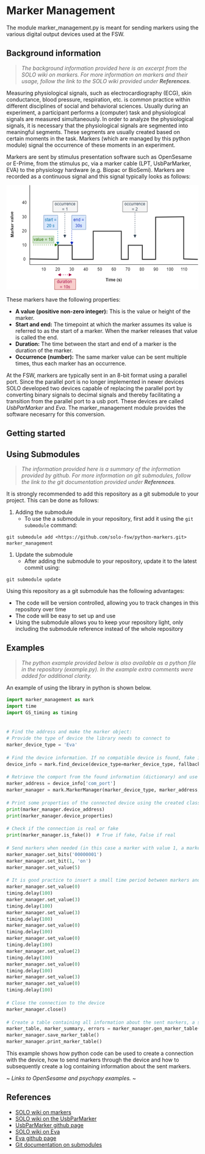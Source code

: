 # Marker Management # 
The module marker_management.py is meant for sending markers using the various digital output devices used at the FSW.

## Background information ##
> *The background information provided here is an excerpt from the SOLO wiki on markers. For more information on markers and their usage, follow the link to the SOLO wiki provided under __References__.*
 
Measuring physiological signals, such as electrocardiography (ECG), skin conductance, blood pressure, respiration, etc. is common practice within different disciplines of social and behavioral sciences. 
Usually during an experiment, a participant performs a (computer) task and physiological signals are measured simultaneously.
In order to analyze the physiological signals, it is necessary that the physiological signals are segmented into meaningful segments. These segments are usually created based on certain moments in the task.
Markers (which are managed by this python module) signal the occurrence of these moments in an experiment.

Markers are sent by stimulus presentation software such as OpenSesame or E-Prime, from the stimulus pc, via a marker cable (LPT, UsbParMarker, EVA) to the physiology hardware (e.g. Biopac or BioSemi). Markers are recorded as a continuous signal and this signal typically looks as follows:

![Example of a marker signal over time](/images/marker-signal-example.png)

These markers have the following properties:
- **A value (positive non-zero integer):** This is the value or height of the marker.
- **Start and end:** The timepoint at which the marker assumes its value is referred to as the start of a marker. When the marker releases that value is called the end.
- **Duration:** The time between the start and end of a marker is the duration of the marker.
- **Occurrence (number):** The same marker value can be sent multiple times, thus each marker has an occurrence.

At the FSW, markers are typically sent in an 8-bit format using a parallel port. Since the parallel port is no longer implemented in newer devices SOLO developed two devices capable of replacing the parallel port by converting binary signals to decimal signals and thereby facilitating a transition from the parallel port to a usb port. These devices are called _UsbParMarker_ and _Eva_. The marker_management module provides the software necesarry for this conversion.

## Getting started ##


## Using Submodules ##
> *The information provided here is a summary of the information provided by github. For more information on git submodules, follow the link to the git documentation provided under __References__.*

It is strongly recommended to add this repository as a git submodule to your project. This can be done as follows:
1. Adding the submodule
    - To use the a submodule in your repository, first add it using the `git submodule` command:
```
git submodule add <https://github.com/solo-fsw/python-markers.git> marker_management
``` 
1. Update the submodule
    - After adding the submodule to your repository, update it to the latest commit using:
```
git submodule update
```

Using this repository as a git submodule has the following advantages:
- The code will be version controlled, allowing you to track changes in this repository over time
- The code will be easy to set up and use
- Using the submodule allows you to keep your repository light, only including the submodule reference instead of the whole repository

## Examples ##
> *The python example provided below is also available as a python file in the repository (example.py). In the example extra comments were added for additional clarity.*
> 
An example of using the library in python is shown below.
```python
import marker_management as mark
import time
import GS_timing as timing


# Find the address and make the marker object:
# Provide the type of device the library needs to connect to
marker_device_type = 'Eva'

# Find the device information. If no compatible device is found, fake information is returned (fallback_to_fake = True)
device_info = mark.find_device(device_type=marker_device_type, fallback_to_fake=True)

# Retrieve the comport from the found information (dictionary) and use it to create a MarkerManager class.
marker_address = device_info['com_port']
marker_manager = mark.MarkerManager(marker_device_type, marker_address, crash_on_marker_errors=False)

# Print some properties of the connected device using the created class.
print(marker_manager.device_address)
print(marker_manager.device_properties)

# Check if the connection is real or fake
print(marker_manager.is_fake())  # True if fake, False if real

# Send markers when needed (in this case a marker with value 1, a marker with value 3 and a marker with value 5)
marker_manager.set_bits('00000001')
marker_manager.set_bit(1, 'on')
marker_manager.set_value(5)

# It is good practice to insert a small time period between markers and to reset the marker back to 0 before sending another one.
marker_manager.set_value(0)
timing.delay(100)
marker_manager.set_value(3)
timing.delay(100)
marker_manager.set_value(3)
timing.delay(100)
marker_manager.set_value(0)
timing.delay(100)
marker_manager.set_value(0)
timing.delay(100)
marker_manager.set_value(2)
timing.delay(100)
marker_manager.set_value(0)
timing.delay(100)
marker_manager.set_value(3)
marker_manager.set_value(0)
timing.delay(100)

# Close the connection to the device
marker_manager.close()

# Create a table containing all information about the sent markers, a short summary of this table, and a summary of the ignored errors (because crash_on_marker_errors = False).
marker_table, marker_summary, errors = marker_manager.gen_marker_table()
marker_manager.save_marker_table()
marker_manager.print_marker_table()
```
This example shows how python code can be used to create a connection with the device, how to send markers through the device and how to subsequently create a log containing information about the sent markers.


~ *Links to OpenSesame and psychopy examples.* ~


## References ##

- [SOLO wiki on markers](https://researchwiki.solo.universiteitleiden.nl/xwiki/wiki/researchwiki.solo.universiteitleiden.nl/view/Hardware/Markers%20and%20Events/)
- [SOLO wiki on the UsbParMarker](https://researchwiki.solo.universiteitleiden.nl/xwiki/wiki/researchwiki.solo.universiteitleiden.nl/view/Hardware/Markers%20and%20Events/UsbParMarker/)
- [UsbParMarker github page](https://github.com/solo-fsw/UsbParMarker)
- [SOLO wiki on Eva](https://researchwiki.solo.universiteitleiden.nl/xwiki/wiki/researchwiki.solo.universiteitleiden.nl/view/Hardware/Markers%20and%20Events/EVA/)
- [Eva github page](https://github.com/solo-fsw/Eva)
- [Git documentation on submodules](https://git-scm.com/book/en/v2/Git-Tools-Submodules)